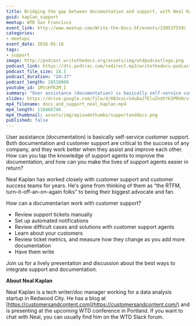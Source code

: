 ```yaml
---
title: Bridging the gap between documentation and support, with Neal Kaplan
guid: kaplan_support
meetup: WTD San Francisco
event_link: http://www.meetup.com/Write-the-Docs-SF/events/230537559/
categories:
- meetups
event_date: 2016-05-18
tags:
- support
image: http://podcast.writethedocs.org/assets/img/wtdpodcastlogo.png
podcast_link: https://dts.podtrac.com/redirect.mp3/writethedocs-podcast.s3-us-west-2.amazonaws.com/nealdocssupportwtd.mp3
podcast_file_size: 18.5
podcast_duration: "24:37"
podcast_length: 18510066
youtube_id: 1MtcHfK2M_I
summary: "User assistance (documentation) is basically self-service customer support. Both documentation and customer support are critical to the success of any company, and they work better when they assist and improve each other. How can you tap the knowledge of support agents to improve the documentation, and how can you make the lives of support agents easier in return?"
slides: https://drive.google.com/file/d/0B3xsLrG4uDaJTEluZndtYk5PRU0/view?ts=573df386
mp4_filename: docs_and_support_neal_kaplan.mp4
mp4_length: 118466746
mp4_thumbnail: assets/img/episodethumbs/supportanddocs.png
published: false
---
```


User assistance (documentation) is basically self-service customer support. Both documentation and customer support are critical to the success of any company, and they work better when they assist and improve each other. How can you tap the knowledge of support agents to improve the documentation, and how can you make the lives of support agents easier in return?

Neal Kaplan has worked closely with customer support and customer success teams for years. He's gone from thinking of them as “the RTFM, turn-it-off-an-on-again folks” to being their biggest advocate and fan.

How can a documentarian work with customer support?

* Review support tickets manually
* Set up automated notifications
* Review difficult cases and solutions with customer support agents
* Learn about your customers
* Review ticket metrics, and measure how they change as you add more documentation
* Have them write

Join us for a lively presentation and discussion about the best ways to integrate support and documentation.

**About Neal Kaplan**

Neal Kaplan is a tech writer/doc manager working for a data analysis startup in Redwood City. He has a blog at [https://customersandcontent.com](https://customersandcontent.com/) and is presenting at the upcoming WTD conference in Portland. If you want to chat with Neal, you can usually find him on the WTD Slack forum.
